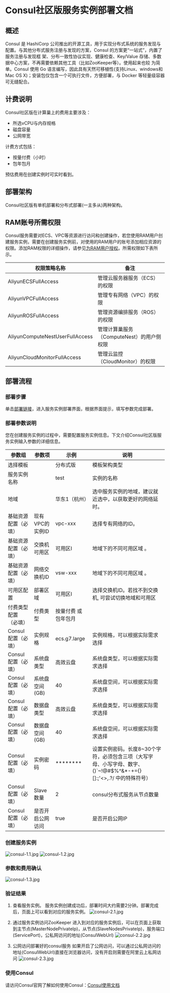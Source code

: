# Consul社区版服务实例部署文档
## 概述
Consul 是 HashiCorp 公司推出的开源工具，用于实现分布式系统的服务发现与配置。与其他分布式服务注册与发现的方案，Consul 的方案更“一站式”，内置了服务注册与发现框 架、分布一致性协议实现、健康检查、Key/Value 存储、多数据中心方案，不再需要依赖其他工具（比如ZooKeeper等）。使用起来也较 为简单。Consul 使用 Go 语言编写，因此具有天然可移植性(支持Linux、windows和Mac OS X)；安装包仅包含一个可执行文件，方便部署，与 Docker 等轻量级容器可无缝配合。
## 计费说明
Consul社区版在计算巢上的费用主要涉及：

- 所选vCPU与内存规格
- 磁盘容量
- 公网带宽

计费方式包括：

- 按量付费（小时）
- 包年包月

预估费用在创建实例时可实时看到。
## 
## 部署架构
Consul社区版有单机部署和分布式部署(一主多从)两种架构。

## RAM账号所需权限
Consul服务需要对ECS、VPC等资源进行访问和创建操作，若您使用RAM用户创建服务实例，需要在创建服务实例前，对使用的RAM用户的账号添加相应资源的权限。添加RAM权限的详细操作，请参见[为RAM用户授权](https://help.aliyun.com/document_detail/121945.html)。所需权限如下表所示。

| 权限策略名称 | 备注 |
| --- | --- |
| AliyunECSFullAccess | 管理云服务器服务（ECS）的权限 |
| AliyunVPCFullAccess | 管理专有网络（VPC）的权限 |
| AliyunROSFullAccess | 管理资源编排服务（ROS）的权限 |
| AliyunComputeNestUserFullAccess | 管理计算巢服务（ComputeNest）的用户侧权限 |
| AliyunCloudMonitorFullAccess | 管理云监控（CloudMonitor）的权限 |


## 部署流程
### 部署步骤
单击[部署链接](https://computenest.console.aliyun.com/user/cn-hangzhou/serviceInstanceCreate?ServiceId=service-4df3eec14c484d2bb2ad)，进入服务实例部署界面，根据界面提示，填写参数完成部署。

### 
### 部署参数说明
您在创建服务实例的过程中，需要配置服务实例信息。下文介绍Consul社区版服务实例输入参数的详细信息。

| 参数组        | 参数项    | 示例           | 说明                        |
|------------|--------|--------------| --- |
| 选择模板       |        | 分布式版         | 模板架构类型                     |
| 服务实例名称     |        | test         | 实例的名称                     |
| 地域         |        | 华东1（杭州）      | 选中服务实例的地域，建议就近选中，以获取更好的网络延时。 |
| 基础资源配置（必填） | 现有VPC的实例ID | vpc-xxx      | 选择专有网络的ID。                |
| 基础资源配置（必填） | 交换机可用区 | 可用区I      | 地域下的不同可用区域 。                |
| 基础资源配置（必填） | 网络交换机ID | vsw-xxx      | 地域下的不同可用区域 。                |
| 可用区配置      | 部署区域   | 可用区I         | 选择交换机ID。若找不到交换机, 可尝试切换地域和可用区                |
| 付费类型配置 （必填）     | 付费类型   | 按量付费 或 包年包月  |
| Consul 配置（必填）    | 实例规格   | ecs.g7.large | 实例规格，可以根据实际需求选择           |
| Consul 配置（必填）    | 系统盘类型  | 高效云盘           | 系统盘类型，可以根据实际需求选择          |
| Consul 配置（必填）    | 系统盘空间 (GB)  | 40           | 系统盘空间，可以根据实际需求选择          |
| Consul 配置（必填）    | 数据盘类型  | 高效云盘           | 系统盘类型，可以根据实际需求选择          |
| Consul 配置（必填）    | 数据盘空间 (GB)  | 40           | 系统盘空间，可以根据实际需求选择          |
| Consul 配置（必填）    | 实例密码   | ********     | 设置实例密码。长度8~30个字符，必须包含三项（大写字母、小写字母、数字、()`~!@#$%^&*-+={}[]:;'<>,.?/ 中的特殊符号） |
| Consul 配置（必填）    |  Slave数量  | 2           | consul分布式服务从节点数量          |
| Consul 配置（必填）    | 是否开启公网访问 | true         | 是否开启公网IP                  |

### 
### 创建服务实例
![consul-1.1.jpg](consul-1.1.jpg)
![consul-1.2.jpg](consul-1.2.jpg)

### 
### 参数和费用确认
![consul-1.3.jpg](consul-1.3.jpg)
### 
### 验证结果

1. 查看服务实例。
服务实例创建成功后，部署时间大约需要2分钟。部署完成后，页面上可以看到对应的服务实例。 
![consul-2.1.jpg](consul-2.1.jpg)

2. 通过服务实例访问ZooKeeper
进入到对应的服务实例后，可以在页面上获取到主节点(MasterNodePrivateIp)，从节点(SlaveNodesPrivateIp)，服务端口(ServicePort)，公私网访问的地址(ConsulWebUrl)
![consul-2.2.jpg](consul-2.2.jpg)
3. 公网访问部署好的consul服务
    如果开启了公网访问，可以通过公私网访问的地址(ConsulWebUrl)直接在浏览器访问，没有开启则需要在阿里云上私网访问
![consul-2.3.jpg](consul-2.3.jpg)

### 使用Consul
请访问Consul官网了解如何使用Consul：[Consul使用文档](https://www.consul.io/)
